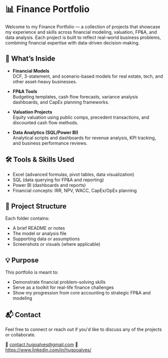 # 📊 Finance Portfolio

Welcome to my Finance Portfolio — a collection of projects that showcase my experience and skills across financial modeling, valuation, FP&A, and data analysis. Each project is built to reflect real-world business problems, combining financial expertise with data-driven decision-making.

## 🧠 What’s Inside

- **Financial Models**  
  DCF, 3-statement, and scenario-based models for real estate, tech, and other asset-heavy businesses.

- **FP&A Tools**  
  Budgeting templates, cash flow forecasts, variance analysis dashboards, and CapEx planning frameworks.

- **Valuation Projects**  
  Equity valuation using public comps, precedent transactions, and discounted cash flow methods.

- **Data Analytics (SQL/Power BI)**  
  Analytical scripts and dashboards for revenue analysis, KPI tracking, and business performance reviews.


## 🛠️ Tools & Skills Used

- Excel (advanced formulas, pivot tables, data visualization)
- SQL (data querying for FP&A and reporting)
- Power BI (dashboards and reports)
- Financial concepts: IRR, NPV, WACC, CapEx/OpEx planning

## 📁 Project Structure

Each folder contains:
- A brief README or notes
- The model or analysis file
- Supporting data or assumptions
- Screenshots or visuals (where applicable)

## 💡 Purpose

This portfolio is meant to:
- Demonstrate financial problem-solving skills
- Serve as a toolkit for real-life finance challenges
- Show my progression from core accounting to strategic FP&A and modeling

## 📬 Contact

Feel free to connect or reach out if you'd like to discuss any of the projects or collaborate.

📧 contact.hugoalves@gmail.com
🔗 https://www.linkedin.com/in/hugooalves/
